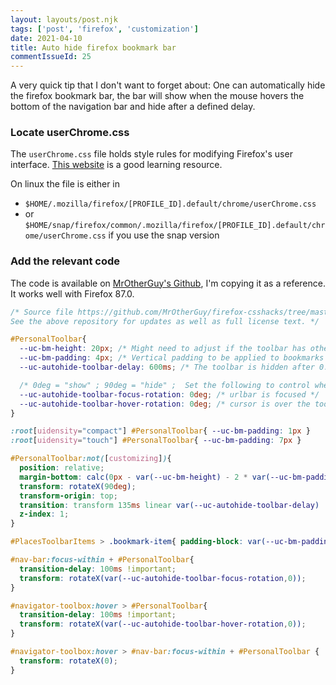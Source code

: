 ```yaml
---
layout: layouts/post.njk
tags: ['post', 'firefox', 'customization']
date: 2021-04-10
title: Auto hide firefox bookmark bar
commentIssueId: 25
---
```


A very quick tip that I don't want to forget about: One can automatically hide the firefox bookmark bar, the bar will show when the mouse hovers the bottom of the navigation bar and hide after a defined delay.

### Locate userChrome.css

The `userChrome.css` file holds style rules for modifying Firefox's user interface. [This website](https://www.userchrome.org) is a good learning resource.

On linux the file is either in 

 - `$HOME/.mozilla/firefox/[PROFILE_ID].default/chrome/userChrome.css`
 - or `$HOME/snap/firefox/common/.mozilla/firefox/[PROFILE_ID].default/chrome/userChrome.css` if you use the snap version

### Add the relevant code

The code is available on [MrOtherGuy's Github](https://github.com/MrOtherGuy/firefox-csshacks/tree/master/chrome/autohide_bookmarks_toolbar.css), I'm copying it as a reference. It works well with Firefox 87.0.

```css
/* Source file https://github.com/MrOtherGuy/firefox-csshacks/tree/master/chrome/autohide_bookmarks_toolbar.css made available under Mozilla Public License v. 2.0
See the above repository for updates as well as full license text. */

#PersonalToolbar{
  --uc-bm-height: 20px; /* Might need to adjust if the toolbar has other buttons */
  --uc-bm-padding: 4px; /* Vertical padding to be applied to bookmarks */
  --uc-autohide-toolbar-delay: 600ms; /* The toolbar is hidden after 0.6s */

  /* 0deg = "show" ; 90deg = "hide" ;  Set the following to control when bookmarks are shown */
  --uc-autohide-toolbar-focus-rotation: 0deg; /* urlbar is focused */
  --uc-autohide-toolbar-hover-rotation: 0deg; /* cursor is over the toolbar area */
}

:root[uidensity="compact"] #PersonalToolbar{ --uc-bm-padding: 1px }
:root[uidensity="touch"] #PersonalToolbar{ --uc-bm-padding: 7px }

#PersonalToolbar:not([customizing]){
  position: relative;
  margin-bottom: calc(0px - var(--uc-bm-height) - 2 * var(--uc-bm-padding));
  transform: rotateX(90deg);
  transform-origin: top;
  transition: transform 135ms linear var(--uc-autohide-toolbar-delay) !important;
  z-index: 1;
}

#PlacesToolbarItems > .bookmark-item{ padding-block: var(--uc-bm-padding) !important; }

#nav-bar:focus-within + #PersonalToolbar{
  transition-delay: 100ms !important;
  transform: rotateX(var(--uc-autohide-toolbar-focus-rotation,0));
}

#navigator-toolbox:hover > #PersonalToolbar{
  transition-delay: 100ms !important;
  transform: rotateX(var(--uc-autohide-toolbar-hover-rotation,0));
}

#navigator-toolbox:hover > #nav-bar:focus-within + #PersonalToolbar {  
  transform: rotateX(0);
}
```
<!-- vim: set spell: -->
